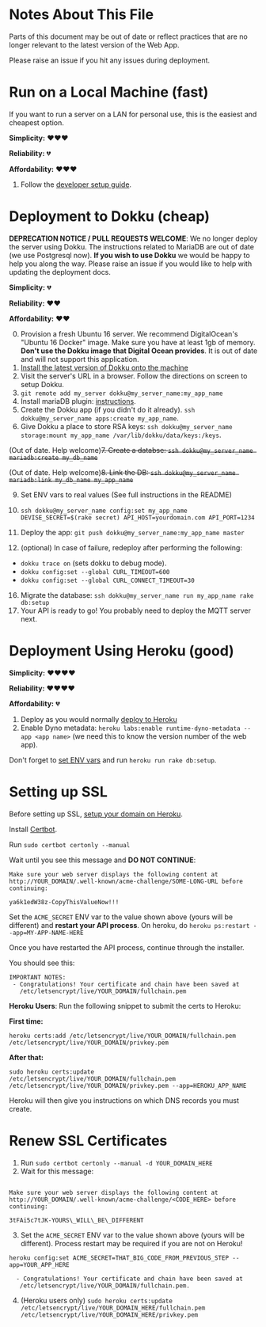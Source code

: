 # Notes About This File

Parts of this document may be out of date or reflect practices that are no longer relevant to the latest version of the Web App.

Please raise an issue if you hit any issues during deployment.

# Run on a Local Machine (fast)

If you want to run a server on a LAN for personal use, this is the easiest and cheapest option.

**Simplicity:** :heart::heart::heart:

**Reliability:** :broken_heart:

**Affordability:** :heart::heart::heart:

 1. Follow the [developer setup guide](https://github.com/FarmBot/Farmbot-Web-App#developer-setup).

# Deployment to Dokku (cheap)

**DEPRECATION NOTICE / PULL REQUESTS WELCOME**: We no longer deploy the server using Dokku. The instructions related to MariaDB are out of date (we use Postgresql now). **If you wish to use Dokku** we would be happy to help you along the way. Please raise an issue if you would like to help with updating the deployment docs.

**Simplicity:** :broken_heart:

**Reliability:** :heart::heart:

**Affordability:** :heart::heart:

0. Provision a fresh Ubuntu 16 server. We recommend DigitalOcean's "Ubuntu 16 Docker" image. Make sure you have at least 1gb of memory. **Don't use the Dokku image that Digital Ocean provides**. It is out of date and will not support this application.
1. [Install the latest version of Dokku onto the machine](https://github.com/dokku/dokku#installing)
2. Visit the server's URL in a browser. Follow the directions on screen to setup Dokku.
3. `git remote add my_server dokku@my_server_name:my_app_name`
4. Install mariaDB plugin: [instructions](https://github.com/dokku/dokku-postgres).
5. Create the Dokku app (if you didn't do it already). `ssh dokku@my_server_name apps:create my_app_name`.
6. Give Dokku a place to store RSA keys: `ssh dokku@my_server_name storage:mount my_app_name /var/lib/dokku/data/keys:/keys`.

(Out of date. Help welcome)~~7. Create a databse: `ssh dokku@my_server_name mariadb:create my_db_name`~~

(Out of date. Help welcome)~~8. Link the DB: `ssh dokku@my_server_name mariadb:link my_db_name my_app_name`~~

9. Set ENV vars to real values (See full instructions in the README)

10. `ssh dokku@my_server_name config:set my_app_name DEVISE_SECRET=$(rake secret) API_HOST=yourdomain.com API_PORT=1234`
11. Deploy the app: `git push dokku@my_server_name:my_app_name master `
12. (optional) In case of failure, redeploy after performing the following:
  * `dokku trace on` (sets dokku to debug mode).
  * `dokku config:set --global CURL_TIMEOUT=600`
  * `dokku config:set --global CURL_CONNECT_TIMEOUT=30`
16. Migrate the database: `ssh dokku@my_server_name run my_app_name rake db:setup`
17. Your API is ready to go! You probably need to deploy the MQTT server next.

# Deployment Using Heroku (good)

**Simplicity:** :heart::heart::heart::heart:

**Reliability:** :heart::heart::heart::heart:

**Affordability:** :broken_heart:

 1. Deploy as you would normally [deploy to Heroku](https://devcenter.heroku.com/articles/getting-started-with-rails4#deploy-your-application-to-heroku)
 2. Enable Dyno metadata: `heroku labs:enable runtime-dyno-metadata --app <app name>` (we need this to know the version number of the web app).

Don't forget to [set ENV vars](https://devcenter.heroku.com/articles/config-vars) and run `heroku run rake db:setup`.

# Setting up SSL

Before setting up SSL, [setup your domain on Heroku](https://devcenter.heroku.com/articles/custom-domains).

Install [Certbot](https://certbot.eff.org/).

Run `sudo certbot certonly --manual`

Wait until you see this message and **DO NOT CONTINUE**:

```
Make sure your web server displays the following content at
http://YOUR_DOMAIN/.well-known/acme-challenge/SOME-LONG-URL before continuing:

ya6k1edW38z-CopyThisValueNow!!!

```

Set the `ACME_SECRET` ENV var to the value shown above (yours will be different) and **restart your API process**. On heroku, do `heroku ps:restart --app=MY-APP-NAME-HERE`

Once you have restarted the API process, continue through the installer.

You should see this:

```
IMPORTANT NOTES:
 - Congratulations! Your certificate and chain have been saved at
   /etc/letsencrypt/live/YOUR_DOMAIN/fullchain.pem
```

**Heroku Users**: Run the following snippet to submit the certs to Heroku:

**First time:**

```
heroku certs:add /etc/letsencrypt/live/YOUR_DOMAIN/fullchain.pem /etc/letsencrypt/live/YOUR_DOMAIN/privkey.pem
```

**After that:**

```
sudo heroku certs:update /etc/letsencrypt/live/YOUR_DOMAIN/fullchain.pem /etc/letsencrypt/live/YOUR_DOMAIN/privkey.pem --app=HEROKU_APP_NAME
```
Heroku will then give you instructions on which DNS records you must create.

# Renew SSL Certificates

 1. Run `sudo certbot certonly --manual -d YOUR_DOMAIN_HERE`
 2. Wait for this message:

```

Make sure your web server displays the following content at
http://YOUR_DOMAIN/.well-known/acme-challenge/<CODE_HERE> before continuing:

3tFAi5c7tJK-YOURS\_WILL\_BE\_DIFFERENT

```
 3. Set the `ACME_SECRET` ENV var to the value shown above (yours will be different). Process restart may be required if you are not on Heroku!

```
heroku config:set ACME_SECRET=THAT_BIG_CODE_FROM_PREVIOUS_STEP --app=YOUR_APP_HERE
```

```
  - Congratulations! Your certificate and chain have been saved at
   /etc/letsencrypt/live/YOUR_DOMAIN/fullchain.pem.
```

 4. (Heroku users only) `sudo heroku certs:update /etc/letsencrypt/live/YOUR_DOMAIN_HERE/fullchain.pem /etc/letsencrypt/live/YOUR_DOMAIN_HERE/privkey.pem`

